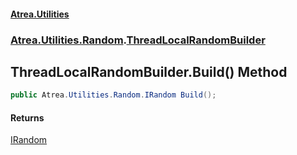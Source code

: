 #### [Atrea.Utilities](./index.md 'index')
### [Atrea.Utilities.Random](./Atrea-Utilities-Random.md 'Atrea.Utilities.Random').[ThreadLocalRandomBuilder](./Atrea-Utilities-Random-ThreadLocalRandomBuilder.md 'Atrea.Utilities.Random.ThreadLocalRandomBuilder')
## ThreadLocalRandomBuilder.Build() Method
```csharp
public Atrea.Utilities.Random.IRandom Build();
```
#### Returns
[IRandom](./Atrea-Utilities-Random-IRandom.md 'Atrea.Utilities.Random.IRandom')  
